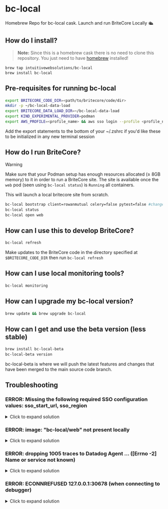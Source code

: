 # bc-local
Homebrew Repo for bc-local cask. Launch and run BriteCore Locally 🛳️

## How do I install?

> **Note:** Since this is a homebrew cask there is no need to clone this repository. You just need to have [homebrew](https://brew.sh) installed!

```
brew tap intuitivewebsolutions/bc-local
brew install bc-local
```

## Pre-requisites for running bc-local

```sh
export BRITECORE_CODE_DIR=<path/to/britecore/code/dir>
mkdir -p ~/bc-local-data-load
export BRITECORE_DATA_LOAD_DIR=~/bc-local-data-load
export KIND_EXPERIMENTAL_PROVIDER=podman
export AWS_PROFILE=<profile_name> && aws sso login --profile <profile_name>  # Replace <profile_name> with a profile from ~/.aws/config
```

Add the export statements to the bottom of your ~/.zshrc if you'd like these to be initialized in any new terminal session

## How do I run BriteCore?

> [!WARNING]
> Make sure that your Podman setup has enough resources allocated (≥ 8GB memory) to it in order to run a BriteCore site. The site is available once the `web` pod (seen using `bc-local status`) is `Running` all containers.

This will launch a local britecore site from scratch. 
```sh
bc-local bootstrap client=rowanmutual celery=false pytest=false #change args as needed
bc-local status
bc-local open web
```

## How can I use this to develop BriteCore?

```sh
bc-local refresh
```

Make updates to the BriteCore code in the directory specified at `$BRITECORE_CODE_DIR` then run `bc-local refresh`

## How can I use local monitoring tools?

```sh
bc-local monitoring
```

## How can I upgrade my bc-local version?

```sh
brew update && brew upgrade bc-local
```

## How can I get and use the beta version (less stable)
```sh
brew install bc-local-beta
bc-local-beta version
```
bc-local-beta is where we will push the latest features and changes that have been merged to the main source code branch.

## Troubleshooting
### ERROR: Missing the following required SSO configuration values: sso_start_url, sso_region
<details>
<summary>Click to expand solution</summary>

You'll encounter this error if your profile isn't configured in your `~/.aws/config` file. You can use the following profile or model a custom profile based on the one below. If you use the profile below, you can retry the authentication process using `export AWS_PROFILE=bcp_engineer && aws sso login --profile bcp_engineer` 

```ini
[profile bcp_engineer]
region = us-east-1
cli_auto_prompt = on-partial
sso_start_url = https://britecore-accounts.awsapps.com/start#/
sso_region = us-east-1
sso_account_id = 313750358190
sso_role_name = BriteCoreProEngineer
duration_seconds = 14400
output = text
```
</details>

### ERROR: image: "bc-local/web" not present locally
<details>
<summary>Click to expand solution</summary>

If you're using podman and encountering a problem with `kind load docker-image...` when using `podman` where the error is something like `ERROR: image: "bc-local/web" not present locally` and you can see the image when using `podman images`, then the issue could be that your docker shim is not working properly and you can fix by running 

```sh
sudo ln -sf "$(command -v podman)" /usr/local/bin/docker
```

</details>

### ERROR: dropping 1005 traces to Datadog Agent ... ([Errno -2] Name or service not known) 
<details>
<summary>Click to expand solution</summary>
If you're seeing many error logs related to the DataDog Agent, it's typically because it's unable to find the bc-local monitoring stack. You can resolve this by launching the monitoring stack 

```sh
bc-local monitoring
```

</details>

### ERROR: ECONNREFUSED 127.0.0.1:30678 (when connecting to debugger)
<details>
<summary>Click to expand solution</summary>
<img src="./docs/images/err_ECONNREFUSED_port_30678.png" alt="Screenshot of the VS Code error" width="300">

If you see this error when attempting to connect to the debugger port, this may be because the bc-local kind cluster is not exposing the port. You can test this by executing `lsof -i TCP |grep 30678` which should provide and output like `gvproxy ... TCP *:30678 (LISTEN)`. 

If you get no output then run the following to fix:
```
bc-local clean
bc-local bootstrap
```

</details>